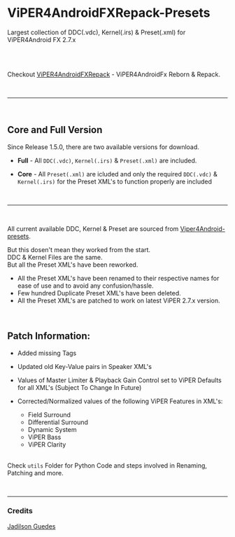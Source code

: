 # ViPER4AndroidFXRepack-Presets
Largest collection of DDC(.vdc), Kernel(.irs) & Preset(.xml) for ViPER4Android FX 2.7.x

</br>
</br>

Checkout [ViPER4AndroidFXRepack](https://github.com/syntaxticsugr/ViPER4AndroidFXRepack) - ViPER4AndroidFx Reborn & Repack.

</br>

---

</br>

## Core and Full Version

Since Release 1.5.0, there are two available versions for download.</br>

* **Full** - All `DDC(.vdc)`, `Kernel(.irs)` & `Preset(.xml)` are included.

* **Core** - All `Preset(.xml)` are icluded and only the required `DDC(.vdc)` & `Kernel(.irs)` for the Preset XML's to function properly are included

</br>

---

</br>

All current available DDC, Kernel & Preset are sourced from [Viper4Android-presets](https://github.com/jadilson12/Viper4Android-presets).

But this dosen't mean they worked from the start.</br>
DDC & Kernel Files are the same.</br>
But all the Preset XML's have been reworked.

- All the Preset XML's have been renamed to their respective names for ease of use and to avoid any confusion/hassle.
- Few hundred Duplicate Preset XML's have been deleted.
- All the Preset XML's are patched to work on latest ViPER 2.7.x version.

</br>

## Patch Information:
- Added missing Tags
- Updated old Key-Value pairs in Speaker XML's
- Values of Master Limiter & Playback Gain Control set to ViPER Defaults for all XML's (Subject To Change In Future)
- Corrected/Normalized values of the following ViPER Features in XML's:
  - Field Surround
  - Differential Surround
  - Dynamic System
  - ViPER Bass
  - ViPER Clarity

  </br>

Check `utils` Folder for Python Code and steps involved in Renaming, Patching and more.

</br>

---

### Credits
[Jadilson Guedes](https://github.com/jadilson12)
